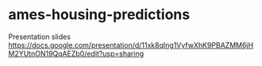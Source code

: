 # ames-housing-predictions

Presentation slides 
https://docs.google.com/presentation/d/11xk8qIng1VyfwXhK9PBAZMM6jHM2YUtnON19QqAEZb0/edit?usp=sharing
